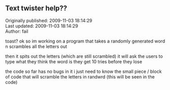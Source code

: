 ## Text twister help??  
Originally published: 2009-11-03 18:14:29  
Last updated: 2009-11-03 18:14:29  
Author: fail   
  
toast?
ok so im working on a program that takes a randomly generated word
n scrambles all the letters out 

then it spits out the letters (which are still scrambled)
it will ask the users to type what they think the word is
they get 10 tries before they lose 


the code so far has no bugs in it i just need to know the small piece / block of code 
that will scramble the letters in randwrd (this will be seen in the code)